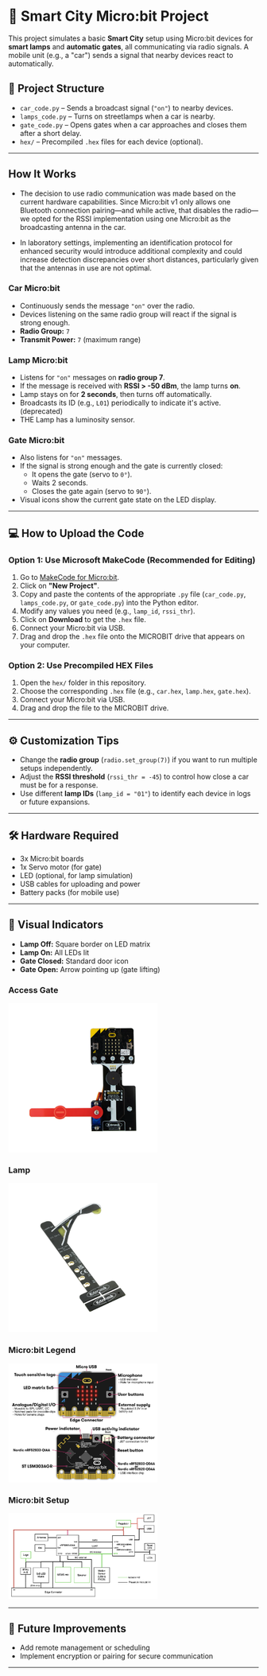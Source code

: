 # 🚦 Smart City Micro:bit Project

This project simulates a basic **Smart City** setup using Micro:bit devices for **smart lamps** and **automatic gates**, all communicating via radio signals. A mobile unit (e.g., a "car") sends a signal that nearby devices react to automatically.

## 📁 Project Structure

- `car_code.py` – Sends a broadcast signal (`"on"`) to nearby devices.
- `lamps_code.py` – Turns on streetlamps when a car is nearby.
- `gate_code.py` – Opens gates when a car approaches and closes them after a short delay.
- `hex/` – Precompiled `.hex` files for each device (optional).

---

## How It Works
- The decision to use radio communication was made based on the current hardware capabilities. Since Micro:bit v1 only allows one Bluetooth connection pairing—and while active, that disables the radio—we opted for the RSSI implementation using one Micro:bit as the broadcasting antenna in the car.

- In laboratory settings, implementing an identification protocol for enhanced security would introduce additional complexity and could increase detection discrepancies over short distances, particularly given that the antennas in use are not optimal.

### Car Micro:bit

- Continuously sends the message `"on"` over the radio.
- Devices listening on the same radio group will react if the signal is strong enough.
- **Radio Group:** `7`
- **Transmit Power:** `7` (maximum range)

### Lamp Micro:bit

- Listens for `"on"` messages on **radio group 7**.
- If the message is received with **RSSI > -50 dBm**, the lamp turns **on**.
- Lamp stays on for **2 seconds**, then turns off automatically.
- Broadcasts its ID (e.g., `L01`) periodically to indicate it's active. (deprecated)
- THE Lamp has a luminosity sensor.

### Gate Micro:bit

- Also listens for `"on"` messages.
- If the signal is strong enough and the gate is currently closed:
  - It opens the gate (servo to `0°`).
  - Waits 2 seconds.
  - Closes the gate again (servo to `90°`).
- Visual icons show the current gate state on the LED display.

---

## 💻 How to Upload the Code

### Option 1: Use Microsoft MakeCode (Recommended for Editing)

1. Go to [MakeCode for Micro:bit](https://makecode.microbit.org/).
2. Click on **"New Project"**.
3. Copy and paste the contents of the appropriate `.py` file (`car_code.py`, `lamps_code.py`, or `gate_code.py`) into the Python editor.
4. Modify any values you need (e.g., `lamp_id`, `rssi_thr`).
5. Click on **Download** to get the `.hex` file.
6. Connect your Micro:bit via USB.
7. Drag and drop the `.hex` file onto the MICROBIT drive that appears on your computer.

### Option 2: Use Precompiled HEX Files

1. Open the `hex/` folder in this repository.
2. Choose the corresponding `.hex` file (e.g., `car.hex`, `lamp.hex`, `gate.hex`).
3. Connect your Micro:bit via USB.
4. Drag and drop the file to the MICROBIT drive.

---

## ⚙️ Customization Tips

- Change the **radio group** (`radio.set_group(7)`) if you want to run multiple setups independently.
- Adjust the **RSSI threshold** (`rssi_thr = -45`) to control how close a car must be for a response.
- Use different **lamp IDs** (`lamp_id = "01"`) to identify each device in logs or future expansions.

---

## 🛠 Hardware Required

- 3x Micro:bit boards
- 1x Servo motor (for gate)
- LED (optional, for lamp simulation)
- USB cables for uploading and power
- Battery packs (for mobile use)

---

## 📸 Visual Indicators

- **Lamp Off:** Square border on LED matrix
- **Lamp On:** All LEDs lit
- **Gate Closed:** Standard door icon
- **Gate Open:** Arrow pointing up (gate lifting)

### Access Gate
<img src="images/accessgate.jpg.webp" width="300" alt="Access Gate" />

### Lamp
<img src="images/lamp.webp" width="300" alt="Lamp" />

### Micro:bit Legend
<img src="images/mirobitlegend.png" width="300" alt="Micro:bit Legend" />

### Micro:bit Setup
<img src="images/microbitscheme.png" width="300" alt="Micro:bit Setup" />

---

## 🧪 Future Improvements

- Add remote management or scheduling
- Implement encryption or pairing for secure communication


---

